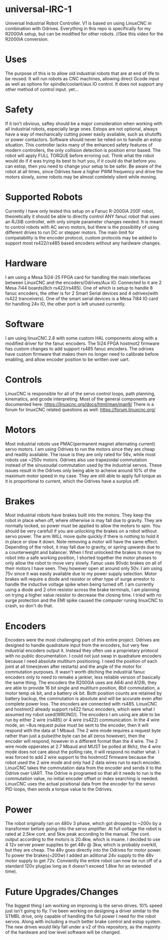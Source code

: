 # universal-IRC-1
Universal Industrial Robot Controller. V1 is based on using LinuxCNC in combination with Odrives.
Everything in this repo is specifically for my R2000iA setup, but can be modified for other robots.
//See this video for the R2000iA conversion.

# Uses
The purpose of this is to allow old industrial robots that are at end of life to be reused.
It will run robots as CNC machines, allowing direct Gcode input as well as options for spindle/coolant/aux IO control.
It does not support any other method of control input. yet...

# Safety
If it isn't obvious, saftey should be a major consideration when working with all industrial robots, especially large ones. Estops are not optional, always have a way of mechanically cutting power easily available, such as shutoffs or power contactors. Software should never be relied on to handle an estop situation.
This controller lacks many of the enhanced safety features of modern controllers, the only collision detection is position error based. The robot will apply FULL TORQUE before erroring out.
Think what the robot would do if it was trying its best to hurt you, if it could do that before you can estop, then you need to change your setup to be safer.
Be aware of the robot at all times, since Odrives have a higher PWM frequency and drive the motors slowly, some robots may be almost comletely silent while moving.

# Supported Robots
Currently I have only tested this setup on a Fanuc R-2000iA 200F robot, theoretically it should be able to directly control ANY fanuc robot that uses an RJ3iB controller, with only simple parameter changes needed.
It is meant to control robots with AC servo motors, but there is the possibility of using different drives to run DC or stepper motors.
The main limit for compatability is the encoder protocol, custom protocols may be added to support most rs422/rs485 based encoders without any hardware changes.

# Hardware
I am using a Mesa 5i24-25 FPGA card for handling the main interfaces between LinuxCNC and the encoders/Odrives/Aux IO.
Connected to it are 2 Mesa 7i44 boards(8ch rs422/rs485). One of which is setup to handle 8 fanuc encoders, the other is for 2 Smart Serial devices and 4 odrives(with rs422 tranceivers).
One of the smart serial devices is a Mesa 7i84 IO card for handling 24v IO, the other port is left unused currently.

# Software
I am using linuxCNC 2.8 with some custom HAL components along with a modified driver for the fanuc encoders.
The 5i24 FPGA hostmot2 firmware has custom changes to add support rs485 fanuc encoders.
The odrives have custom firmware that makes them no longer need to calibrate before enabling, and allow encoder position to be written over uart.

# Controls
LinuxCNC is responsible for all of the servo control loops, path planning, kinematics, and gcode interpreting. 
Most of the general components are documented here: https://linuxcnc.org/docs/html/man/man9/
There is a forum for linuxCNC related questions as well: https://forum.linuxcnc.org/

# Motors
Most industrial robots use PMAC(permanent magnet alternating current) servo motors.
I am using Odrives to run the motors since they are cheap and readily available.
The issue is they are only rated for 56v, while most robots use ~250v motors. Odrives also use trapezoidal commutation instead of the sinusoudal commutation used by the industrial servos. These issues result in the Odrives only being able to acheive around 10% of the maximum motor speed in my case. They are still able to apply full torque as it is proportional to current, which the Odrives have a surplus off.

# Brakes
Most industrial robots have brakes built into the motors. They keep the robot in place when off, where otherwise is may fall due to gravity.
They are normally locked, so power must be applied to allow the motors to spin.
You should be very carefull if you are unlocking the brakes on a robot without servo power. The arm WILL move quite quickly if there is nothing to hold it in place or slow it down. Note removing a motor will have the same effect.
Depending of the robot, it may fall due to gravity, or spring upwards due to a counterweight and balancer.
When I first unlocked the brakes to move my robot into a safe working position, I shorted together the motor phases to only allow the robot to move very slowly.
Fanuc uses 90vdc brakes on all of their motors I have seen. They however open at around only 50v. I am using 75v since it was easily available due to my power supply selection.
Motor brakes will require a diode and resistor or other type of surge arrestor to handle the inductive voltage spike when being turned off. I am currently using a diode and 2 ohm resistor across the brake terminals, I am planning on trying a higher value resistor to decrease the closing time. I tried with no surge protection and the EMI spike caused the computer runing linuxCNC to crash, so don't do that.

# Encoders
Encoders were the most challenging part of this entire project.
Odrives are designed to handle quadrature input from the encoders, but very few industrial encoders output it. Instead they often use a proprietary protocol with no public documentation.
I could not just swap in quadrature encoders because I need absolute multiturn positioning. I need the position of each joint at all times(even after restarts) and the angle of the motor for commutation purposes.
It wasn't worth ditching the industrial fanuc encoders only to need to remake a jankier, less reliable version of basically the same thing.
The encoders the R2000iA uses are A64i and A128i, they are able to provide 16 bit single and multiturn position, 8bit commutation, a motor temp ok bit, and a battery ok bit. Both position counts are retained by battery backup, the commutation is absolute and will be accurate even after complete power loss.
The encoders are connected with rs485. LinuxCNC and hostmot2 already support rs422 fanuc encoders, which were what I assumed my robot used(WRONG!).
The encoders I am using are able to be run by either 2 wire (rs485) or 4 wire (rs422) communication.
In the 4 wire mode, an ~8us request pulse must be sent to the encoder, then it will respond with the data at 1 Mbaud.
The 2 wire mode requires a request byte rather than just a pulse(the byte can be all zeros however), then the encoder will respond, however in a different format than the 4 wire.
The 2 wire mode opperates at 2.7 Mbaud and MUST be polled at 8khz, the 4 wire mode does not care about the polling rate, it will respond no matter what.
I was forced to add 2 wire support to the hostmot2 firmware because the robot used the 2 wire mode and only had 2 data wires run to each encoder.
LinuxCNC takes the commutation data from the encoder and sends it to the Odrive over UART. The Odrive is programed so that all it needs to run is the commutation value, no initial encoder offset or index searching is needed.
LinuxCNC uses the actual positional data from the encoder for the servo PID loops, then sends a torque value to the Odrives.

# Power
The robot originally ran on 480v 3 phase, which got dropped to ~200v by a transformer before going into the servo amplifier. At full voltage the robot is rated at 2.5kw cont. and 5kw peak according to the manual. The cont. output according to the motors is 20.4kw, which is insane.
I decided to use 4 12v server power supplies to get 48v @ 3kw, which is probably overkill, but they are cheap. The 48v goes directly into the Odrives for motor power.
To power the brakes(~200w) I added an aditional 24v supply to the 48v motor supply to get 72v.
Conviently the entire robot can now be run off of a standard 120v plug(as long as it doesn't exceed 1.8kw for an extended time).

# Future Upgrades/Changes
The biggest thing I am working on improving is the servo drives. 10% speed just isn't going to fly. I've been working on designing a driver similar to the STMBL drive, only capable of handling the full power I need for the robot servos. Along with including a much better brake control and estop system.
The new drives would likly fall under a v2 of this repository, as the majority of the hardware and low level software will be changed.

